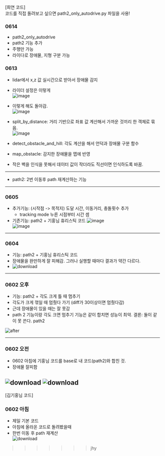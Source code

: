 [희연 코드]   
코드를 직접 돌려보고 싶으면 path2_only_autodrive.py 파일을 사용!  
### 0614  
- path2_only_autodrive  
- path2 기능 추가  
- 주행만 가능  
- 라이다로 장애물, 지형 구분 가능  

### 0613
- lidar에서 x,z 값 실시간으로 받아서 장애물 감지
- 라이더 설정은 이렇게  
![image](https://github.com/user-attachments/assets/55c9dc3c-15cd-4f49-8870-a6515fdeb3eb)
- 이렇게 해도 돌아감.  
  ![image](https://github.com/user-attachments/assets/3db97b88-7fe4-460a-81fb-78138a917f23)  


- split_by_distance: 거리 기반으로 좌표 값 계산해서 가까운 것끼리 한 객체로 묶음.  
![image](https://github.com/user-attachments/assets/8204b0e1-fd75-49b6-8519-693b2bc32283)  
- detect_obstacle_and_hill: 각도 계산을 해서 언덕과 장애물 구분 함수  
- map_obstacle: 감지한 장애물을 맵에 반영  

- 작은 벽을 인식을 못해서 데이터 값이 작더라도 직선이면 인식하도록 바꿈.  

--- 
- path2: 2번 이동후 path 재계산하는 기능
---
### 0605
- 추가기능: (시작점 -> 목적지) 도달 시간, 이동거리, 충돌횟수 추가
  - tracking mode 누른 시점부터 시간 셈   
- 기존기능: path2 + 기홍님 휴리스틱 코드
![image](https://github.com/user-attachments/assets/4c03bdf1-6218-462d-81d1-f1dfc649bab6)  
![image](https://github.com/user-attachments/assets/a1f592ad-21b7-4fcb-b93a-0af7b07a79d0)

---
### 0604
- 기능: path2 + 기홍님 휴리스틱 코드  
- 장애물을 완만하게 잘 피해감. 그러나 실행할 때마다 결과가 약간 다르다.  
- ![download](https://github.com/user-attachments/assets/d16b9d8a-7957-435d-9a4d-9717efb6739c) 

---
### 0602 오후
- 기능: path2 + 각도 크게 틀 때 멈추기
- 각도가 크게 꺾일 때 멈췄다 가기 (diff가 30이상이면 멈췄다감)
- 근데 장애물이 있을 때는 잘 못감
- path 2 기능이랑 각도 크면 멈추기 기능은 같이 합치면 성능이 최악.
결론: 둘이 같이 못 쓴다. path2

![after](https://github.com/user-attachments/assets/dc47757b-bc28-49c1-87c5-471653aa096a)

---
### 0602 오전
- 0602 아침에 기홍님 코드를 base로 내 코드(path2)와 합친 것.
- 장애물 잘피함

![download](https://github.com/user-attachments/assets/fb23b9f5-0f6c-4c81-96b9-08974f115c67)
![download](https://github.com/user-attachments/assets/01018496-14ee-4dcd-b5db-2cfa3ae8ca26)
---
[김기홍님 코드]    
### 0602 아침
- 제일 기본 코드
- 아침에 올라온 코드로 돌려봤을때  
- 한번 이동 후 path 재계산  
![download](https://github.com/user-attachments/assets/73195860-40e0-4275-8ca1-af134ebd6b88)
>>>>>>> jhy
